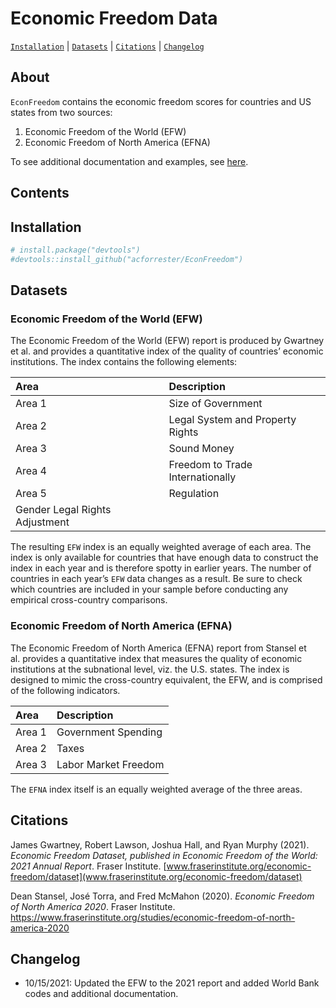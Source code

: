 
# Economic Freedom Data

[`Installation`](#installation) \| [`Datasets`](#datasets) \|
[`Citations`](#citations) \| [`Changelog`](#changelog)

## About

`EconFreedom` contains the economic freedom scores for countries and US
states from two sources:

1.  Economic Freedom of the World (EFW)
2.  Economic Freedom of North America (EFNA)

To see additional documentation and examples, see
[here](docs/index.html).

## Contents

## Installation

``` r
# install.package("devtools")
#devtools::install_github("acforrester/EconFreedom")
```

## Datasets

### Economic Freedom of the World (EFW)

The Economic Freedom of the World (EFW) report is produced by Gwartney
et al. and provides a quantitative index of the quality of countries’
economic institutions. The index contains the following elements:

| Area                           | Description                      |
|:-------------------------------|:---------------------------------|
| Area 1                         | Size of Government               |
| Area 2                         | Legal System and Property Rights |
| Area 3                         | Sound Money                      |
| Area 4                         | Freedom to Trade Internationally |
| Area 5                         | Regulation                       |
| Gender Legal Rights Adjustment |                                  |

The resulting `EFW` index is an equally weighted average of each area.
The index is only available for countries that have enough data to
construct the index in each year and is therefore spotty in earlier
years. The number of countries in each year’s `EFW` data changes as a
result. Be sure to check which countries are included in your sample
before conducting any empirical cross-country comparisons.

### Economic Freedom of North America (EFNA)

The Economic Freedom of North America (EFNA) report from Stansel et
al. provides a quantitative index that measures the quality of economic
institutions at the subnational level, viz. the U.S. states. The index
is designed to mimic the cross-country equivalent, the EFW, and is
comprised of the following indicators.

| Area   | Description          |
|:-------|:---------------------|
| Area 1 | Government Spending  |
| Area 2 | Taxes                |
| Area 3 | Labor Market Freedom |

The `EFNA` index itself is an equally weighted average of the three
areas.

## Citations

James Gwartney, Robert Lawson, Joshua Hall, and Ryan Murphy (2021).
*Economic Freedom Dataset, published in Economic Freedom of the World:
2021 Annual Report*. Fraser Institute.
[www.fraserinstitute.org/economic-freedom/dataset](www.fraserinstitute.org/economic-freedom/dataset)

Dean Stansel, José Torra, and Fred McMahon (2020). *Economic Freedom of
North America 2020*. Fraser Institute.
<https://www.fraserinstitute.org/studies/economic-freedom-of-north-america-2020>

## Changelog

-   10/15/2021: Updated the EFW to the 2021 report and added World Bank
    codes and additional documentation.
